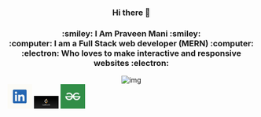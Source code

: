 <div align="center">
    <h3>Hi there 👋</h3>
    <h3>:smiley: I Am Praveen Mani :smiley:	<br>
    :computer: I am a Full Stack web developer (MERN) :computer: <br>
    :electron: Who loves to make interactive and responsive websites :electron:</h3>
  <img src="https://media.giphy.com/media/p4NLw3I4U0idi/giphy.gif" alt="img" width = "100" height = "100">
</div>
<a href="https://www.linkedin.com/in/praveen-mani-392240163/"><img src="/photos/exU8rYn8_400x400.jpg" alt="img" width = "50" heigth = "50"></a>
<a href="https://leetcode.com/Praveen619/"><img src="/photos/download.jpg" alt="img" width = "50" heigth = "50"></a>
<a href="https://auth.geeksforgeeks.org/user/praveenmani1/practice/"><img src="/photos/gfg.jpg" alt="img" width = "50" heigth = "50"></a>

<!--
**praveenalpha/praveenalpha** is a ✨ _special_ ✨ repository because its `README.md` (this file) appears on your GitHub profile.

Here are some ideas to get you started:

- 🔭 I’m currently working on ...
- 🌱 I’m currently learning ...
- 👯 I’m looking to collaborate on ...
- 🤔 I’m looking for help with ...
- 💬 Ask me about ...
- 📫 How to reach me: ...
- 😄 Pronouns: ...
- ⚡ Fun fact: ...
-->
